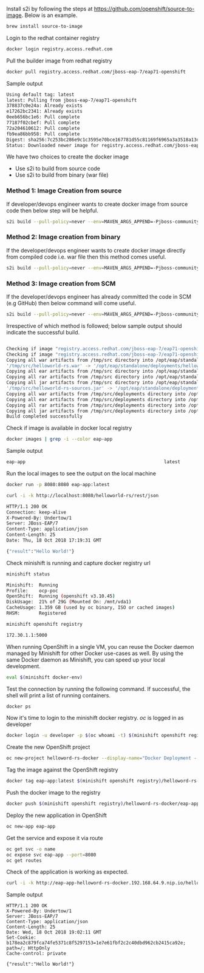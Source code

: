 

Install s2i by following the steps at https://github.com/openshift/source-to-image. Below is an example. 

```sh
brew install source-to-image
```

Login to the redhat container registry

```sh
docker login registry.access.redhat.com
```

Pull the builder image from redhat registry 

```sh
docker pull registry.access.redhat.com/jboss-eap-7/eap71-openshift
```
Sample output

```sh
Using default tag: latest
latest: Pulling from jboss-eap-7/eap71-openshift
378837c0e24a: Already exists
e17262bc2341: Already exists
0eeb656bc1e6: Pull complete
77187f02cbef: Pull complete
72a204610612: Pull complete
fb9ea86bb958: Pull complete
Digest: sha256:7c253bc286e9c1c3595e70bce167781d55c81169f6965a3a3518a13d90d3eb07
Status: Downloaded newer image for registry.access.redhat.com/jboss-eap-7/eap71-openshift:latest
```

We have two choices to create the docker image

*   Use s2i to build from source code
*   Use s2i to build from binary (war file)

### Method 1: Image Creation from source
If developer/devops engineer wants to create docker image from source code then below step will be helpful. 

```sh
s2i build --pull-policy=never --env=MAVEN_ARGS_APPEND=-Pjboss-community-repository . registry.access.redhat.com/jboss-eap-7/eap71-openshift eap-app
```
 
### Method 2: Image creation from binary
If the developer/devops engineer wants to create docker image directly from compiled code i.e. war file then this method comes useful.

```sh
s2i build --pull-policy=never --env=MAVEN_ARGS_APPEND=-Pjboss-community-repository target registry.access.redhat.com/jboss-eap-7/eap71-openshift eap-app
```

### Method 3: Image creation from SCM
If the developer/devops engineer has already committed the code in SCM (e.g GitHub) then below command will come useful.  

```sh
s2i build --pull-policy=never --env=MAVEN_ARGS_APPEND=-Pjboss-community-repository --context-dir=helloworld-rs https://github.com/rajiv-ranjan/ocp-playtime registry.access.redhat.com/jboss-eap-7/eap71-openshift eap-app
```

Irrespective of which method is followed; below sample output should indicate the successful build.

```sh

Checking if image "registry.access.redhat.com/jboss-eap-7/eap71-openshift" is available locally ...
Checking if image "registry.access.redhat.com/jboss-eap-7/eap71-openshift" is available locally ...
Copying all war artifacts from /tmp/src directory into /opt/eap/standalone/deployments for later deployment...
'/tmp/src/helloworld-rs.war' -> '/opt/eap/standalone/deployments/helloworld-rs.war'
Copying all ear artifacts from /tmp/src directory into /opt/eap/standalone/deployments for later deployment...
Copying all rar artifacts from /tmp/src directory into /opt/eap/standalone/deployments for later deployment...
Copying all jar artifacts from /tmp/src directory into /opt/eap/standalone/deployments for later deployment...
'/tmp/src/helloworld-rs-sources.jar' -> '/opt/eap/standalone/deployments/helloworld-rs-sources.jar'
Copying all war artifacts from /tmp/src/deployments directory into /opt/eap/standalone/deployments for later deployment...
Copying all ear artifacts from /tmp/src/deployments directory into /opt/eap/standalone/deployments for later deployment...
Copying all rar artifacts from /tmp/src/deployments directory into /opt/eap/standalone/deployments for later deployment...
Copying all jar artifacts from /tmp/src/deployments directory into /opt/eap/standalone/deployments for later deployment...
Build completed successfully
```

Check if image is available in docker local registry

```sh
docker images | grep -i --color eap-app
```
Sample output
 
 ```sh
eap-app                                                   latest              4fe3f82d50c9        About a minute ago   1.01GB
 ```
 
 Run the local images to see the output on the local machine

```sh
docker run -p 8080:8080 eap-app:latest
```
 
 ```sh
curl -i -k http://localhost:8080/helloworld-rs/rest/json

HTTP/1.1 200 OK
Connection: keep-alive
X-Powered-By: Undertow/1
Server: JBoss-EAP/7
Content-Type: application/json
Content-Length: 25
Date: Thu, 18 Oct 2018 17:19:31 GMT

{"result":"Hello World!"}
```

Check minishift is running and capture docker registry url

```sh
minishift status

Minishift:  Running
Profile:    ocp-poc
OpenShift:  Running (openshift v3.10.45)
DiskUsage:  21% of 29G (Mounted On: /mnt/vda1)
CacheUsage: 1.359 GB (used by oc binary, ISO or cached images)
RHSM: 	    Registered

```

```sh
minishift openshift registry

172.30.1.1:5000
```

When running OpenShift in a single VM, you can reuse the Docker daemon managed by Minishift for other Docker use-cases as well. By using the same Docker daemon as Minishift, you can speed up your local development.

```sh
eval $(minishift docker-env)
```

Test the connection by running the following command. If successful, the shell will print a list of running containers.

```sh
docker ps
```

Now it's time to login to the minishift docker registry. *oc* is logged in as developer

```sh
docker login -u developer -p $(oc whoami -t) $(minishift openshift registry)
```
Create the new OpenShift project
 
```sh
oc new-project helloword-rs-docker --display-name="Docker Deployment - Hello World Rest Api"
```
Tag the image against the OpenShift registry

```sh
docker tag eap-app:latest $(minishift openshift registry)/helloword-rs-docker/eap-app:latest
```
Push the docker image to the registry

```sh
docker push $(minishift openshift registry)/helloword-rs-docker/eap-app:latest
```

Deploy the new application in OpenShift

```sh
oc new-app eap-app
```

Get the service and expose it via route

```sh
oc get svc -o name
oc expose svc eap-app --port=8080
oc get routes
```

Check of the application is working as expected.

```sh
curl -i -k http://eap-app-helloword-rs-docker.192.168.64.9.nip.io/helloworld-rs/rest/json
```

Sample output

```http
HTTP/1.1 200 OK
X-Powered-By: Undertow/1
Server: JBoss-EAP/7
Content-Type: application/json
Content-Length: 25
Date: Wed, 18 Oct 2018 19:02:11 GMT
Set-Cookie: b178ea2c879fca74fe5371c8f5297153=1e7e61fbf2c2c40dbd962cb2415ca92e; path=/; HttpOnly
Cache-control: private

{"result":"Hello World!"}
```